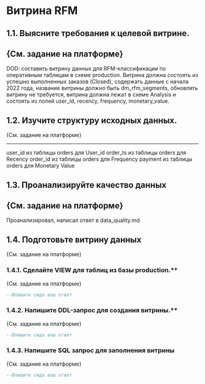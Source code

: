 # Витрина RFM

## 1.1. Выясните требования к целевой витрине.

{См. задание на платформе}
-----------

DOD: составить витрину данных для RFM-классификации по оперативным таблицам в схеме production. Витрина должна состоять из успешно выполненных заказов (Closed), содержать данные с начала 2022 года, название витрины должно быть dm_rfm_segments, обновлять витрину не требуется, витрина должна лежат в схеме Analysis и состоять из полей user_id, recency, frequency, monetary_value.



## 1.2. Изучите структуру исходных данных.

{См. задание на платформе}

-----------

user_id из таблицы orders для User_id
order_ts из таблицы orders для Recency
order_id из таблицы orders для Frequency
payment из таблицы orders для Monetary Value


## 1.3. Проанализируйте качество данных

{См. задание на платформе}
-----------

Проанализировал, написал ответ в data_quality.md


## 1.4. Подготовьте витрину данных

{См. задание на платформе}
### 1.4.1. Сделайте VIEW для таблиц из базы production.**

{См. задание на платформе}
```SQL
--Впишите сюда ваш ответ


```

### 1.4.2. Напишите DDL-запрос для создания витрины.**

{См. задание на платформе}
```SQL
--Впишите сюда ваш ответ


```

### 1.4.3. Напишите SQL запрос для заполнения витрины

{См. задание на платформе}
```SQL
--Впишите сюда ваш ответ


```



